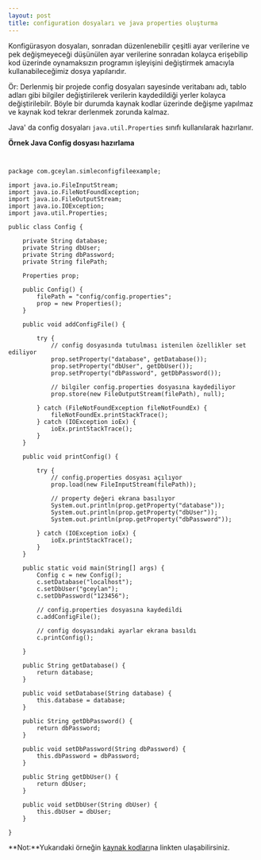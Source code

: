 ```yaml
---
layout: post
title: configuration dosyaları ve java properties oluşturma
---
```


Konfigürasyon dosyaları, sonradan düzenlenebilir çeşitli ayar verilerine ve pek
değişmeyeceği düşünülen ayar verilerine sonradan kolayca erişebilip kod üzerinde
oynamaksızın programın işleyişini değiştirmek amacıyla kullanabileceğimiz dosya
yapılarıdır.

Ör: Derlenmiş bir projede config dosyaları sayesinde veritabanı adı, tablo 
adları gibi bilgiler değiştirilerek verilerin kaydedildiği yerler
kolayca değiştirilebilr. Böyle bir durumda kaynak kodlar üzerinde değişme
yapılmaz ve kaynak kod tekrar derlenmek zorunda kalmaz.

Java' da config dosyaları `java.util.Properties` sınıfı kullanılarak hazırlanır.

**Örnek Java Config dosyası hazırlama**

<pre><code class="java">

package com.gceylan.simleconfigfileexample;

import java.io.FileInputStream;
import java.io.FileNotFoundException;
import java.io.FileOutputStream;
import java.io.IOException;
import java.util.Properties;

public class Config {

	private String database;
	private String dbUser;
	private String dbPassword;
	private String filePath;

	Properties prop;

	public Config() {
		filePath = "config/config.properties";
		prop = new Properties();
	}

	public void addConfigFile() {

		try {
			// config dosyasında tutulması istenilen özellikler set ediliyor
			prop.setProperty("database", getDatabase());
			prop.setProperty("dbUser", getDbUser());
			prop.setProperty("dbPassword", getDbPassword());

			// bilgiler config.properties dosyasına kaydediliyor
			prop.store(new FileOutputStream(filePath), null);

		} catch (FileNotFoundException fileNotFoundEx) {
			fileNotFoundEx.printStackTrace();
		} catch (IOException ioEx) {
			ioEx.printStackTrace();
		}
	}

	public void printConfig() {
		
		try {
			// config.properties dosyası açılıyor
			prop.load(new FileInputStream(filePath));

			// property değeri ekrana basılıyor
			System.out.println(prop.getProperty("database"));
			System.out.println(prop.getProperty("dbUser"));
			System.out.println(prop.getProperty("dbPassword"));

		} catch (IOException ioEx) {
			ioEx.printStackTrace();
		}
	}

	public static void main(String[] args) {
		Config c = new Config();
		c.setDatabase("localhost");
		c.setDbUser("gceylan");
		c.setDbPassword("123456");

		// config.properties dosyasına kaydedildi
		c.addConfigFile();

		// config dosyasındaki ayarlar ekrana basıldı
		c.printConfig();

	}

	public String getDatabase() {
		return database;
	}

	public void setDatabase(String database) {
		this.database = database;
	}

	public String getDbPassword() {
		return dbPassword;
	}

	public void setDbPassword(String dbPassword) {
		this.dbPassword = dbPassword;
	}

	public String getDbUser() {
		return dbUser;
	}

	public void setDbUser(String dbUser) {
		this.dbUser = dbUser;
	}

}
</code></pre>
	
**Not:**Yukarıdaki örneğin [kaynak kodları](https://github.com/gceylan/pro-lang/tree/master/java/SimpleConfigFileExample)na linkten ulaşabilirsiniz.
